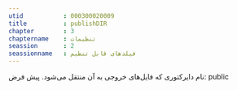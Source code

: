 ```yaml
---
utid           : 000300020009
title          : publishDIR
chapter        : 3
chaptername    : تنظیمات
seassion       : 2
seassionname   : فیلدهای قابل تنظیم
---
```



<p>نام دایرکتوری که فایل‌های خروجی به آن منتقل می‌شود. پیش فرض: public</p>


